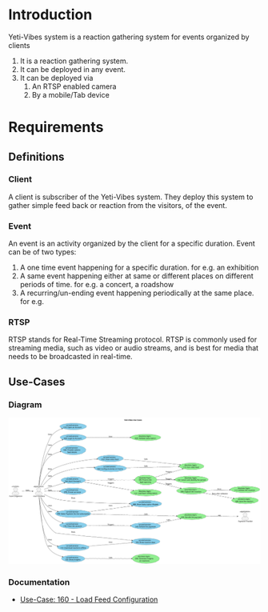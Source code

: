 # Introduction

Yeti-Vibes system is a reaction gathering system for events organized by clients

1. It is a reaction gathering system.
2. It can be deployed in any event.
3. It can be deployed via
   1. An RTSP enabled camera
   2. By a mobile/Tab device

# Requirements

## Definitions

### Client

A client is subscriber of the Yeti-Vibes system. They deploy this system to gather simple feed back or reaction from the visitors, of the event.

### Event

An event is an activity organized by the client for a specific duration. Event can be of two types:

1. A one time event happening for a specific duration. for e.g. an exhibition
2. A same event happening either at same or different places on different periods of time. for e.g. a concert, a roadshow
3. A recurring/un-ending event happening periodically at the same place. for e.g.

### RTSP

RTSP stands for Real-Time Streaming protocol. RTSP is commonly used for streaming media, such as video or audio streams, and is best for media that needs to be broadcasted in real-time.

## Use-Cases

### Diagram

<img src="../../docs/diagrams/out/yeti_vibes_use_case_diagram.svg">

### Documentation
- [Use-Case: 160 - Load Feed Configuration](use-cases/160-Load_Feed_Configuration.md)
